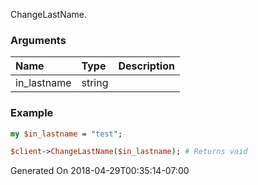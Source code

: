 ChangeLastName.
### Arguments
**Name**|**Type**|**Description**
:---|:---|:---
in_lastname|string|

### Example

```perl
my $in_lastname = "test";

$client->ChangeLastName($in_lastname); # Returns void
```


Generated On 2018-04-29T00:35:14-07:00